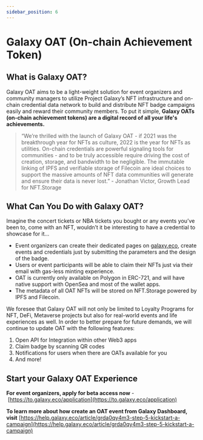 ```yaml
---
sidebar_position: 6
---
```


# Galaxy OAT (On-chain Achievement Token)

## What is Galaxy OAT?

Galaxy OAT aims to be a light-weight solution for event organizers and community managers to utilize Project Galaxy’s NFT infrastructure and on-chain credential data network to build and distribute NFT badge campaigns easily and reward their community members. To put it simple, **Galaxy OATs (on-chain achievement tokens) are a digital record of all your life's achievements.**

> “We’re thrilled with the launch of Galaxy OAT - if 2021 was the breakthrough year for NFTs as culture, 2022 is the year for NFTs as utilities. On-chain credentials are powerful signaling tools for communities - and to be truly accessible require driving the cost of creation, storage, and bandwidth to be negligible. The immutable linking of IPFS and verifiable storage of Filecoin are ideal choices to support the massive amounts of NFT data communities will generate and ensure their data is never lost.” - Jonathan Victor, Growth Lead for NFT.Storage

## What Can You Do with Galaxy OAT?

Imagine the concert tickets or NBA tickets you bought or any events you’ve been to, come with an NFT, wouldn’t it be interesting to have a credential to showcase for it...

- Event organizers can create their dedicated pages on [galaxy.eco](http://galaxy.eco/), create events and credentials just by submitting the parameters and the design of the badge.
- Users or event participants will be able to claim their NFTs just via their email with gas-less minting experience.
- OAT is currently only available on Polygon in ERC-721, and will have native support with OpenSea and most of the wallet apps.
- The metadata of all OAT NFTs will be stored on NFT.Storage powered by IPFS and Filecoin.

We foresee that Galaxy OAT will not only be limited to Loyalty Programs for NFT, DeFi, Metaverse projects but also for real-world events and life experiences as well. In order to better prepare for future demands, we will continue to update OAT with the following features:

1. Open API for Integration within other Web3 apps
2. Claim badge by scanning QR codes
3. Notifications for users when there are OATs available for you
4. And more!

## Start your Galaxy OAT Experience

**For event organizers, apply for beta access now** - [https://to.galaxy.eco/application](https://to.galaxy.eco/application)

**To learn more about how create an OAT event from Galaxy Dashboard, visit** [https://help.galaxy.eco/article/grda0qy4m3-step-5-kickstart-a-campaign](https://help.galaxy.eco/article/grda0qy4m3-step-5-kickstart-a-campaign)
